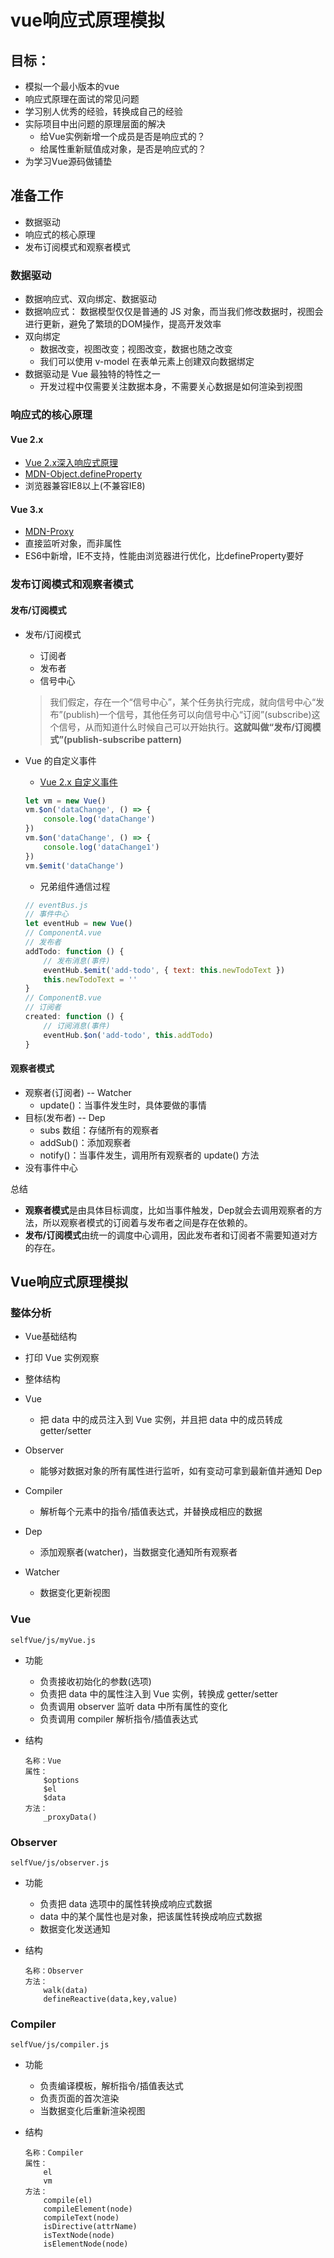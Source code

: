 # vue响应式原理模拟

## 目标：
- 模拟一个最小版本的vue
- 响应式原理在面试的常见问题
- 学习别人优秀的经验，转换成自己的经验
- 实际项目中出问题的原理层面的解决
    - 给Vue实例新增一个成员是否是响应式的？
    - 给属性重新赋值成对象，是否是响应式的？
- 为学习Vue源码做铺垫

## 准备工作
- 数据驱动
- 响应式的核心原理
- 发布订阅模式和观察者模式

### 数据驱动
- 数据响应式、双向绑定、数据驱动
- 数据响应式：
    数据模型仅仅是普通的 JS 对象，而当我们修改数据时，视图会进行更新，避免了繁琐的DOM操作，提高开发效率
- 双向绑定
    - 数据改变，视图改变；视图改变，数据也随之改变
    - 我们可以使用 v-model 在表单元素上创建双向数据绑定
- 数据驱动是 Vue 最独特的特性之一
    - 开发过程中仅需要关注数据本身，不需要关心数据是如何渲染到视图

### 响应式的核心原理
#### Vue 2.x
- [Vue 2.x深入响应式原理](https://cn.vuejs.org/v2/guide/reactivity.html)
- [MDN-Object.defineProperty](https://developer.mozilla.org/zh-CN/docs/Web/JavaScript/Reference/Global_Objects/Object/defineProperty)
- 浏览器兼容IE8以上(不兼容IE8)

#### Vue 3.x
- [MDN-Proxy](https://developer.mozilla.org/zh-CN/docs/Web/JavaScript/Reference/Global_Objects/Proxy)
- 直接监听对象，而非属性
- ES6中新增，IE不支持，性能由浏览器进行优化，比defineProperty要好

### 发布订阅模式和观察者模式

#### 发布/订阅模式
- 发布/订阅模式
    - 订阅者
    - 发布者
    - 信号中心
    > 我们假定，存在一个“信号中心”，某个任务执行完成，就向信号中心“发布”(publish)一个信号，其他任务可以向信号中心“订阅”(subscribe)这个信号，从而知道什么时候自己可以开始执行。**这就叫做“发布/订阅模式”(publish-subscribe pattern)**

- Vue 的自定义事件
    - [Vue 2.x 自定义事件](https://cn.vuejs.org/v2/guide/components-custom-events.html)
    ```js
    let vm = new Vue()
    vm.$on('dataChange', () => {
        console.log('dataChange')
    })
    vm.$on('dataChange', () => {
        console.log('dataChange1')
    })
    vm.$emit('dataChange')
    ```
    - 兄弟组件通信过程
    ```js
    // eventBus.js
    // 事件中心
    let eventHub = new Vue()
    // ComponentA.vue
    // 发布者
    addTodo: function () {
        // 发布消息(事件)
        eventHub.$emit('add-todo', { text: this.newTodoText })
        this.newTodoText = ''
    }
    // ComponentB.vue
    // 订阅者
    created: function () {
        // 订阅消息(事件)
        eventHub.$on('add-todo', this.addTodo)
    }
    ```

#### 观察者模式
- 观察者(订阅者)  -- Watcher
    - update()：当事件发生时，具体要做的事情
- 目标(发布者) -- Dep
    - subs 数组：存储所有的观察者
    - addSub()：添加观察者
    - notify()：当事件发生，调用所有观察者的 update() 方法
- 没有事件中心

总结
- **观察者模式**是由具体目标调度，比如当事件触发，Dep就会去调用观察者的方法，所以观察者模式的订阅着与发布者之间是存在依赖的。
- **发布/订阅模式**由统一的调度中心调用，因此发布者和订阅者不需要知道对方的存在。

## Vue响应式原理模拟

### 整体分析
- Vue基础结构
- 打印 Vue 实例观察
- 整体结构

- Vue
    - 把 data 中的成员注入到 Vue 实例，并且把 data 中的成员转成 getter/setter
- Observer
    - 能够对数据对象的所有属性进行监听，如有变动可拿到最新值并通知 Dep
- Compiler
    - 解析每个元素中的指令/插值表达式，并替换成相应的数据
- Dep
    - 添加观察者(watcher)，当数据变化通知所有观察者
- Watcher
    - 数据变化更新视图

### Vue
`selfVue/js/myVue.js`
- 功能
    - 负责接收初始化的参数(选项)
    - 负责把 data 中的属性注入到 Vue 实例，转换成 getter/setter
    - 负责调用 observer 监听 data 中所有属性的变化
    - 负责调用 compiler 解析指令/插值表达式

- 结构
    ```
    名称：Vue
    属性：
        $options
        $el
        $data
    方法：
        _proxyData()
    ```

### Observer
`selfVue/js/observer.js`
- 功能
    - 负责把 data 选项中的属性转换成响应式数据
    - data 中的某个属性也是对象，把该属性转换成响应式数据
    - 数据变化发送通知

- 结构
    ```
    名称：Observer
    方法：
        walk(data)
        defineReactive(data,key,value)
    ```

### Compiler
`selfVue/js/compiler.js`
- 功能
    - 负责编译模板，解析指令/插值表达式
    - 负责页面的首次渲染
    - 当数据变化后重新渲染视图

- 结构
    ```
    名称：Compiler
    属性：
        el
        vm
    方法：
        compile(el)
        compileElement(node)
        compileText(node)
        isDirective(attrName)
        isTextNode(node)
        isElementNode(node)
    ```


